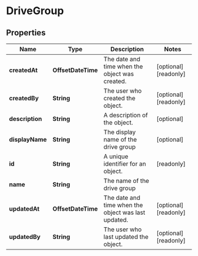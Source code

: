 

# DriveGroup


## Properties

| Name | Type | Description | Notes |
|------------ | ------------- | ------------- | -------------|
|**createdAt** | **OffsetDateTime** | The date and time when the object was created. |  [optional] [readonly] |
|**createdBy** | **String** | The user who created the object. |  [optional] [readonly] |
|**description** | **String** | A description of the object. |  [optional] |
|**displayName** | **String** | The display name of the drive group |  [optional] |
|**id** | **String** | A unique identifier for an object. |  [readonly] |
|**name** | **String** | The name of the drive group |  |
|**updatedAt** | **OffsetDateTime** | The date and time when the object was last updated. |  [optional] [readonly] |
|**updatedBy** | **String** | The user who last updated the object. |  [optional] [readonly] |



